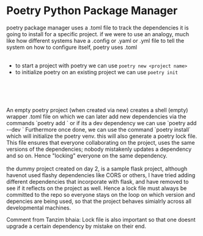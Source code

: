 # Poetry Python Package Manager

poetry package manager uses a .toml file to track the dependencies it is going to install for a specific project. 
if we were to use an analogy, much like how different systems have a .config or .yaml or .yml file to tell the system on how to 
configure itself, poetry uses .toml
<br>
<br>

- to start a project with poetry we can use `poetry new <project name>`
- to initialize poetry on an existing project we can use `poetry init`
<br>
<br>
<br>
<br>
An empty poetry project (when created via new) creates a shell (empty) wrapper .toml file on which we can later add new
dependencies via the commands `poetry add <dependency_name>` or if its a dev dependency we can use `poetry add --dev <dependency_name>`
Furthermore once done, we can use the command `poetry install` which will initialize the poetry venv. this will also generate a
poetry lock file. This file ensures that everyone collaborating on the project, uses the same versions of the dependencies; nobody mistakenly updates a dependency and so on.
Hence "locking" everyone on the same dependency. 
<br>
<br>
the dummy project created on day 2, is a sample flask project, although havenot used flashy dependencies like CORS or others,
I have tried adding different dependencies that incorporate with flask, and have removed to see if it reflects on the project as well. Hence a
lock file must always be committed to the repo so everyone stays on the loop on which version and depencies are being used, so that
the project behaves simialrly across all developmental machines.

Comment from Tanzim bhaia: Lock file is also important so that one doesnt upgrade a certain dependency by mistake on their end.
